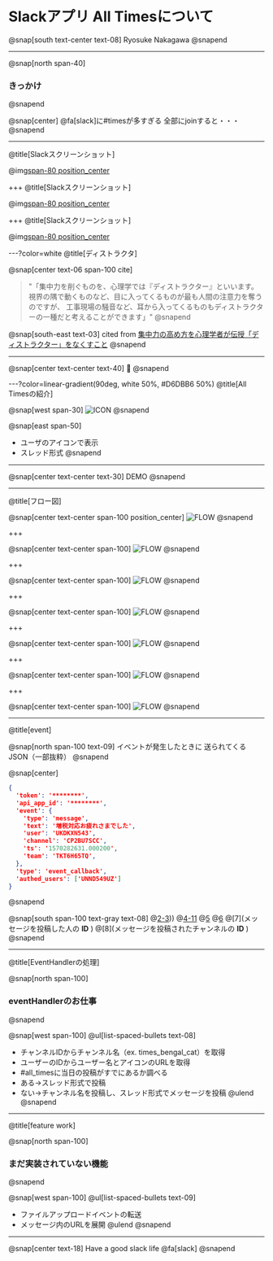 <!-- 1枚目：タイトルスライド -->
# Slackアプリ All Timesについて

@snap[south text-center text-08]
Ryosuke Nakagawa
@snapend

<!-- 2枚目 -->
---
@snap[north span-40]
### きっかけ
@snapend

@snap[center]
@fa[slack]に#timesが多すぎる
全部にjoinすると・・・
@snapend

<!-- 3枚目 -->
---
@title[Slackスクリーンショット]

@img[span-80 position_center](assets/img/slack_home_normal.png)

<!-- 4枚目 -->
+++
@title[Slackスクリーンショット]

@img[span-80 position_center](assets/img/slack_home_fruid.png)

<!-- 5枚目 -->
+++
@title[Slackスクリーンショット]

@img[span-80 position_center](assets/img/slack_home_fruid_rect.png)

<!-- 6枚目 -->
---?color=white
@title[ディストラクタ]

@snap[center text-06 span-100 cite]
> "「集中力を削ぐものを、心理学では『ディストラクター』といいます。
> 視界の隅で動くものなど、目に入ってくるものが最も人間の注意力を奪うのですが、
> 工事現場の騒音など、耳から入ってくるものもディストラクターの一種だと考えることができます」"
@snapend

@snap[south-east text-03]
cited from [集中力の高め方を心理学者が伝授「ディストラクター」をなくすこと](https://news.livedoor.com/article/detail/10669129/)
@snapend

<!-- 7枚目 -->
---

@snap[center text-center text-40]
🤔
@snapend

<!-- 8枚目 -->
---?color=linear-gradient(90deg, white 50%, #D6DBB6 50%)
@title[All Timesの紹介]
<!-- @snap[north-east text-center span-50] -->
<!-- ### 特徴 -->
<!-- @snapend -->

@snap[west span-30]
![ICON](assets/img/all_times_icon.png)
@snapend

@snap[east span-50]
- ユーザのアイコンで表示
- スレッド形式
@snapend

<!-- 9枚目 -->
---

@snap[center text-center text-30]
DEMO
@snapend

<!-- 9枚目 -->
---
@title[フロー図]

@snap[center text-center span-100 position_center]
![FLOW](assets/img/all_times_usecase.png)
@snapend

<!-- 10枚目 -->
+++

@snap[center text-center span-100]
![FLOW](assets/img/all_times_usecase-1.png)
@snapend

<!-- 11枚目 -->
+++

@snap[center text-center span-100]
![FLOW](assets/img/all_times_usecase-2.png)
@snapend

<!-- 7-3 -->
+++

@snap[center text-center span-100]
![FLOW](assets/img/all_times_usecase-3.png)
@snapend

<!-- 7-4 -->
+++

@snap[center text-center span-100]
![FLOW](assets/img/all_times_usecase-4.png)
@snapend

<!-- 7-5 -->
+++

@snap[center text-center span-100]
![FLOW](assets/img/all_times_usecase-5.png)
@snapend

<!-- 7-6 -->
+++

@snap[center text-center span-100]
![FLOW](assets/img/all_times_usecase-6.png)
@snapend

---
@title[event]

@snap[north span-100 text-09]
イベントが発生したときに
送られてくるJSON（一部抜粋）
@snapend

@snap[center]
```json
{
  'token': '********',
  'api_app_id': '********',
  'event': {
    'type': 'message',
    'text': '増税対応お疲れさまでした',
    'user': 'UKDKXN543',
    'channel': 'CP2BU7SCC',
    'ts': '1570282631.000200',
    'team': 'TKT6H65TQ',
  },
  'type': 'event_callback',
  'authed_users': ['UNND549UZ']
}
```
@snapend

@snap[south span-100 text-gray text-08]
@[2-3](tokenとapi_app_idで正当なリクエストか検証)))
@[4-11](発生したイベントに関する情報)
@[5](発生したイベントのタイプ。これはメッセージが投稿されたとき。)
@[6](投稿されたメッセージ内容)
@[7](メッセージを投稿した人の **ID** )
@[8](メッセージを投稿されたチャンネルの **ID** )
@snapend

---
@title[EventHandlerの処理]

@snap[north span-100]
### eventHandlerのお仕事
@snapend


@snap[west span-100]
@ul[list-spaced-bullets text-08]
- チャンネルIDからチャンネル名（ex. times_bengal_cat）を取得
- ユーザーのIDからユーザー名とアイコンのURLを取得
- #all_timesに当日の投稿がすでにあるか調べる
- ある→スレッド形式で投稿
- ない→チャンネル名を投稿し、スレッド形式でメッセージを投稿
@ulend
@snapend

---

@title[feature work]

@snap[north span-100]
### まだ実装されていない機能
@snapend

@snap[west span-100]
@ul[list-spaced-bullets text-09]
- ファイルアップロードイベントの転送
- メッセージ内のURLを展開
@ulend
@snapend


<!-- 最後のスライド -->
---

@snap[center text-18]
Have a good slack life @fa[slack]
@snapend
